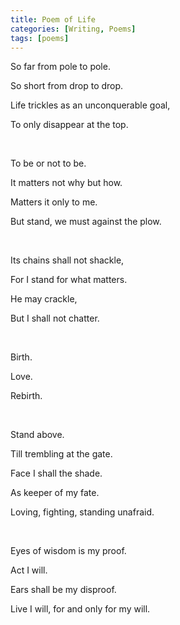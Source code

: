 ```yaml
---
title: Poem of Life
categories: [Writing, Poems]
tags: [poems]  
--- 
```

So far from pole to pole.

So short from drop to drop. 

Life trickles as an unconquerable goal,

To only disappear at the top. 

<p>&nbsp;</p>

To be or not to be. 

It matters not why but how. 

Matters it only to me. 

But stand, we must against the plow. 

<p>&nbsp;</p>

Its chains shall not shackle,

For I stand for what matters. 

He may crackle, 

But I shall not chatter. 

<p>&nbsp;</p>

Birth. 

Love.

Rebirth. 

<p>&nbsp;</p>

Stand above. 

Till trembling at the gate. 

Face I shall the shade.

As keeper of my fate. 

Loving, fighting, standing unafraid. 

<p>&nbsp;</p>

Eyes of wisdom is my proof. 

Act I will. 

Ears shall be my disproof. 

Live I will, for and only for my will. 